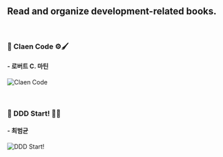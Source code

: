 ## Read and organize development-related books.

<br>

### 📌 Claen Code ⚙🖌 

#### - 로버트 C. 마틴

![Claen Code](https://user-images.githubusercontent.com/66874658/137410178-418a79fe-c771-4df1-8598-c378c098a2fc.png)

<BR>

### 📌 DDD Start! 🏃‍♂️

#### - 최범균

![DDD Start!](https://image.aladin.co.kr/product/8400/7/cover500/8993827443_1.jpg)
